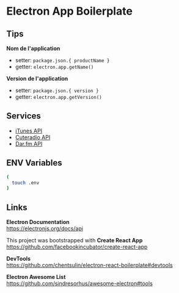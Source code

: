 # Electron App Boilerplate

## Tips

**Nom de l'application**
- setter: `package.json.{ productName }`
- getter: `electron.app.getName()`

**Version de l'application**
- setter: `package.json.{ version }`
- getter: `electron.app.getVersion()`

## Services

- [iTunes API](https://affiliate.itunes.apple.com/resources/documentation/itunes-store-web-service-search-api/)
- [Cuteradio API](http://marxoft.co.uk/doc/cuteradio-api/)
- [Dar.fm API](https://docs.google.com/document/d/12HNoXI-z40QLQiSi30g2qSWb8U9YbMd4u5_jrre-YTw/edit)

## ENV Variables

```bash
(
  touch .env
)
```

## Links

**Electron Documentation**<br>
https://electronjs.org/docs/api

This project was bootstrapped with **Create React App**<br>
https://github.com/facebookincubator/create-react-app

**DevTools**<br>
https://github.com/chentsulin/electron-react-boilerplate#devtools

**Electron Awesome List**<br>
https://github.com/sindresorhus/awesome-electron#tools
